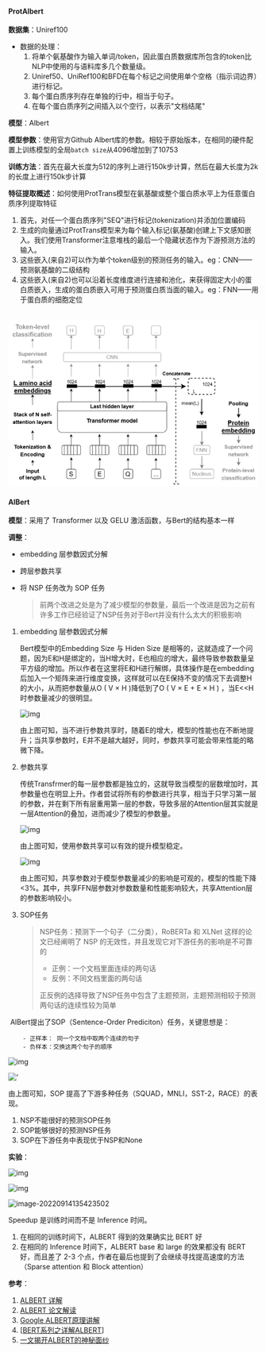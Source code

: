 #### **ProtAlbert**

**数据集**：Uniref100

 - 数据的处理：
   1. 将单个氨基酸作为输入单词/token，因此蛋白质数据库所包含的token比NLP中使用的与语料库多几个数量级。
     2. Uniref50、UniRef100和BFD在每个标记之间使用单个空格（指示词边界）进行标记。
     3. 每个蛋白质序列存在单独的行中，相当于句子。
     3. 在每个蛋白质序列之间插入以个空行，以表示"文档结尾"

**模型**：Albert

**模型参数**：使用官方Github Albert库的参数。相较于原始版本，在相同的硬件配置上训练模型的全局`batch size`从4096增加到了10753

**训练方法**：首先在最大长度为512的序列上进行150k步计算，然后在最大长度为2k的长度上进行150k步计算

**特征提取概述**：如何使用ProtTrans模型在氨基酸或整个蛋白质水平上为任意蛋白质序列提取特征

1. 首先，对任一个蛋白质序列"SEQ"进行标记(tokenization)并添加位置编码
2. 生成的向量通过ProtTrans模型来为每个输入标记(氨基酸)创建上下文感知嵌入。我们使用Transformer注意堆栈的最后一个隐藏状态作为下游预测方法的输入。
3. 这些嵌入(来自2)可以作为单个token级别的预测任务的输入。eg：CNN——预测氨基酸的二级结构
4. 这些嵌入(来自2)也可以沿着长度维度进行连接和池化，来获得固定大小的蛋白质嵌入，生成的蛋白质嵌入可用于预测蛋白质当面的输入。eg：FNN——用于蛋白质的细胞定位

​	![特征提取概述](.\images\PFP\ProtTrans\特征提取概述.png)



#### **AlBert**

**模型**：采用了 Transformer 以及 GELU 激活函数，与Bert的结构基本一样

**调整**：

- embedding 层参数因式分解

- 跨层参数共享

- 将 NSP 任务改为 SOP 任务

  > 前两个改进之处是为了减少模型的参数量，最后一个改进是因为之前有许多工作已经验证了NSP任务对于Bert并没有什么太大的积极影响

1. embedding 层参数因式分解

     Bert模型中的Embedding Size 与 Hiden Size 是相等的，这就造成了一个问题，因为E和H是绑定的，当H增大时，E也相应的增大，最终导致参数数量呈平方级的增加。所以作者在这里将E和H进行解绑，具体操作是在embedding后加入一个矩阵来进行维度变换，这样就可以在E保持不变的情况下去调整H的大小，从而把参数量从O ( V × H )降低到了O ( V × E + E × H ) ，当E<<H时参数量减少的很明显。

   ![img](https://s1.ax1x.com/2020/08/18/du74L6.png#shadow)

   由上图可知，当不进行参数共享时，随着E的增大，模型的性能也在不断地提升；当共享参数时，E并不是越大越好，同时，参数共享可能会带来性能的略微下降。

2. 参数共享

   传统Transfrmer的每一层参数都是独立的，这就导致当模型的层数增加时，其参数量也在明显上升。作者尝试将所有的参数进行共享，相当于只学习第一层的参数，并在剩下所有层重用第一层的参数，导致多层的Attention层其实就是一层Attention的叠加，进而减少了模型的参数量。

   ![img](https://s1.ax1x.com/2020/08/18/duW7m4.png#shadow)

   由上图可知，使用参数共享可以有效的提升模型稳定。

   ![img](https://s1.ax1x.com/2020/08/18/duhvLD.png#shadow)

   由上图可知，共享参数对于模型参数量减少的影响是可观的，模型的性能下降<3%。其中，共享FFN层参数对参数数量和性能影响较大，共享Attention层的参数影响较小。

3. SOP任务

   > NSP任务：预测下一个句子（二分类），RoBERTa 和 XLNet 这样的论文已经阐明了 NSP 的无效性，并且发现它对下游任务的影响是不可靠的
   >
   > - 正例：一个文档里面连续的两句话
   > - 反例：不同文档里面的两句话
   >
   >  正反例的选择导致了NSP任务中包含了主题预测，主题预测相较于预测两句话的连续性较为简单

​		AlBert提出了SOP（Sentence-Order Prediciton）任务，关键思想是：

		- 正样本： 同一个文档中取两个连续的句子
		- 负样本：交换这两个句子的顺序

![img](https://s1.ax1x.com/2020/08/18/duo7nK.png#shadow)

![‘](https://s1.ax1x.com/2020/08/18/duT1N4.png#shadow)

由上图可知，SOP 提高了下游多种任务（SQUAD，MNLI，SST-2，RACE）的表现。

1. NSP不能很好的预测SOP任务
2. SOP能够很好的预测NSP任务
3. SOP在下游任务中表现优于NSP和None

**实验**：

![img](https://s1.ax1x.com/2020/08/18/dKm8mt.png#shadow)

![img](https://s1.ax1x.com/2020/08/18/dKeoFS.png#shadow)

![image-20220914135423502](C:\Users\WMGray\AppData\Roaming\Typora\typora-user-images\image-20220914135423502.png)

Speedup 是训练时间而不是 Inference 时间。

1. 在相同的训练时间下，ALBERT 得到的效果确实比 BERT 好
2. 在相同的 Inference 时间下，ALBERT base 和 large 的效果都没有 BERT 好，而且差了 2-3 个点，作者在最后也提到了会继续寻找提高速度的方法（Sparse attention 和 Block attention）



**参考**：

1. [ALBERT 详解](https://wmathor.com/index.php/archives/1480/)
2. [ALBERT 论文解读](https://zhuanlan.zhihu.com/p/88099919)
3. [Google ALBERT原理讲解](https://zhuanlan.zhihu.com/p/84273154)
4. [[BERT系列之详解ALBERT](https://segmentfault.com/a/1190000022397993)]
5. [一文揭开ALBERT的神秘面纱](https://blog.csdn.net/u012526436/article/details/101924049)

